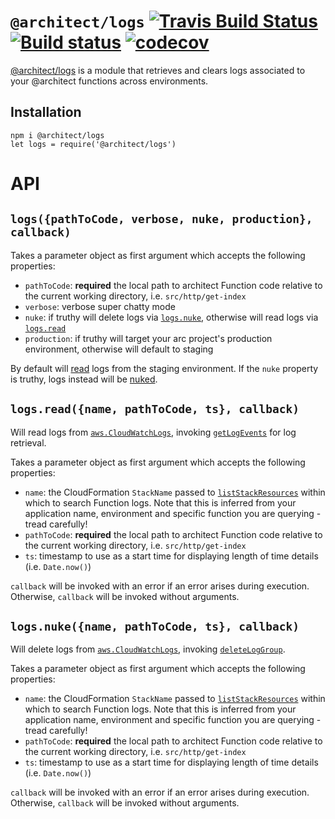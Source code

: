 # `@architect/logs` [![Travis Build Status](https://travis-ci.com/architect/logs.svg?branch=master)](https://travis-ci.com/architect/logs) [![Build status](https://ci.appveyor.com/api/projects/status/ynd4ky85b5fp2iyf/branch/master?svg=true)](https://ci.appveyor.com/project/ArchitectCI/logs/branch/master) [![codecov](https://codecov.io/gh/architect/logs/branch/master/graph/badge.svg)](https://codecov.io/gh/architect/logs)

[@architect/logs][npm] is a module that retrieves and clears logs associated to
your @architect functions across environments.

## Installation

    npm i @architect/logs
    let logs = require('@architect/logs')

# API

## `logs({pathToCode, verbose, nuke, production}, callback)`

Takes a parameter object as first argument which accepts the following properties:

- `pathToCode`: **required** the local path to architect Function code relative
    to the current working directory, i.e. `src/http/get-index`
- `verbose`: verbose super chatty mode
- `nuke`: if truthy will delete logs via [`logs.nuke`][nuke], otherwise will
    read logs via [`logs.read`][read]
- `production`: if truthy will target your arc project's production environment,
    otherwise will default to staging

By default will [read][read] logs from the staging environment. If the `nuke`
property is truthy, logs instead will be [nuked][nuke].

## `logs.read({name, pathToCode, ts}, callback)`

Will read logs from [`aws.CloudWatchLogs`][cloudwatchlogs], invoking
[`getLogEvents`][getlogevents] for log retrieval.

Takes a parameter object as first argument which accepts the following properties:

- `name`: the CloudFormation `StackName` passed to
    [`listStackResources`][liststack] within which to search Function logs. Note
    that this is inferred from your application name, environment and specific
    function you are querying - tread carefully!
- `pathToCode`: **required** the local path to architect Function code relative
    to the current working directory, i.e. `src/http/get-index`
- `ts`: timestamp to use as a start time for displaying length of time details
    (i.e. `Date.now()`)

`callback` will be invoked with an error if an error arises during execution.
Otherwise, `callback` will be invoked without arguments.

## `logs.nuke({name, pathToCode, ts}, callback)`

Will delete logs from [`aws.CloudWatchLogs`][cloudwatchlogs], invoking
[`deleteLogGroup`][deleteloggroup].

Takes a parameter object as first argument which accepts the following properties:

- `name`: the CloudFormation `StackName` passed to
    [`listStackResources`][liststack] within which to search Function logs. Note
    that this is inferred from your application name, environment and specific
    function you are querying - tread carefully!
- `pathToCode`: **required** the local path to architect Function code relative
    to the current working directory, i.e. `src/http/get-index`
- `ts`: timestamp to use as a start time for displaying length of time details
    (i.e. `Date.now()`)

`callback` will be invoked with an error if an error arises during execution.
Otherwise, `callback` will be invoked without arguments.

[npm]: https://www.npmjs.com/package/@architect/logs
[read]: #logsreadname-pathtocode-ts-callback
[nuke]: #logsnukename-pathtocode-ts-callback
[liststack]: https://docs.aws.amazon.com/AWSJavaScriptSDK/latest/AWS/CloudFormation.html#listStackResources-property
[cloudwatchlogs]: https://docs.aws.amazon.com/AWSJavaScriptSDK/latest/AWS/CloudWatchLogs.html
[getlogevents]: https://docs.aws.amazon.com/AWSJavaScriptSDK/latest/AWS/CloudWatchLogs.html#getLogEvents-property
[deleteloggroup]: https://docs.aws.amazon.com/AWSJavaScriptSDK/latest/AWS/CloudWatchLogs.html#deleteLogGroup-property
